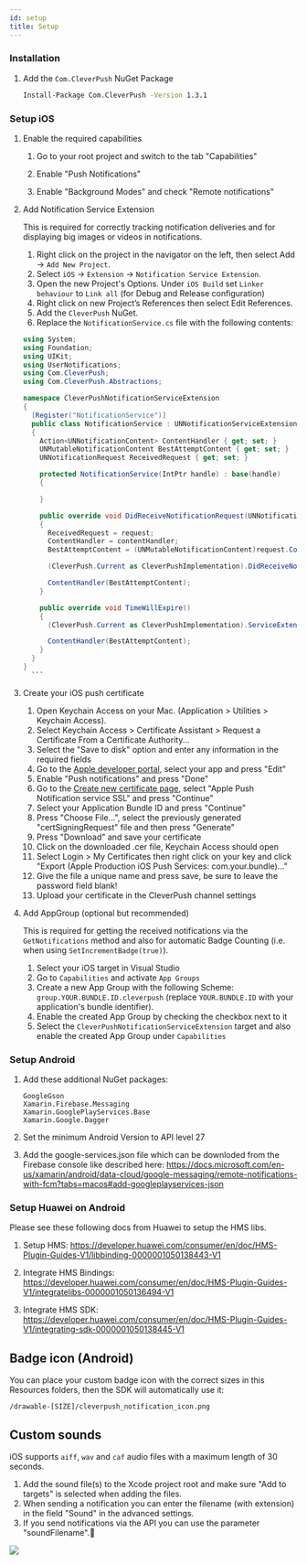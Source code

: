 ```yaml
---
id: setup
title: Setup
---
```


### Installation

1. Add the `Com.CleverPush` NuGet Package
    ```bash
    Install-Package Com.CleverPush -Version 1.3.1
    ```


### Setup iOS

1. Enable the required capabilities

   1. Go to your root project and switch to the tab "Capabilities"
   
   2. Enable "Push Notifications"
   
   3. Enable "Background Modes" and check "Remote notifications"

2. Add Notification Service Extension

    This is required for correctly tracking notification deliveries and for displaying big images or videos in notifications.

    1. Right click on the project in the navigator on the left, then select Add -> `Add New Project`.
    2. Select `iOS` -> `Extension` -> `Notification Service Extension`.
    3. Open the new Project's Options. Under `iOS Build` set `Linker behaviour` to `Link all` (for Debug and Release configuration)
    4. Right click on new Project’s References then select Edit References.
    5. Add the `CleverPush` NuGet.
    6. Replace the `NotificationService.cs` file with the following contents:

      ```csharp
      using System;
      using Foundation;
      using UIKit;
      using UserNotifications;
      using Com.CleverPush;
      using Com.CleverPush.Abstractions;

      namespace CleverPushNotificationServiceExtension
      {
        [Register("NotificationService")]
        public class NotificationService : UNNotificationServiceExtension
        {
          Action<UNNotificationContent> ContentHandler { get; set; }
          UNMutableNotificationContent BestAttemptContent { get; set; }
          UNNotificationRequest ReceivedRequest { get; set; }

          protected NotificationService(IntPtr handle) : base(handle)
          {

          }

          public override void DidReceiveNotificationRequest(UNNotificationRequest request, Action<UNNotificationContent> contentHandler)
          {
            ReceivedRequest = request;
            ContentHandler = contentHandler;
            BestAttemptContent = (UNMutableNotificationContent)request.Content.MutableCopy();

            (CleverPush.Current as CleverPushImplementation).DidReceiveNotificationExtensionRequest(request, BestAttemptContent);

            ContentHandler(BestAttemptContent);
          }

          public override void TimeWillExpire()
          {
            (CleverPush.Current as CleverPushImplementation).ServiceExtensionTimeWillExpireRequest(ReceivedRequest, BestAttemptContent);

            ContentHandler(BestAttemptContent);
          }
        }
      }
        ```

3. Create your iOS push certificate

   1. Open Keychain Access on your Mac. (Application > Utilities > Keychain Access).
   2. Select Keychain Access > Certificate Assistant > Request a Certificate From a Certificate Authority...
   3. Select the "Save to disk" option and enter any information in the required fields
   4. Go to the [Apple developer portal](https://developer.apple.com/account/ios/identifier/bundle), select your app and press "Edit"
   5. Enable "Push notifications" and press "Done"
   6. Go to the [Create new certificate page](https://developer.apple.com/account/ios/certificate/create), select "Apple Push Notification service SSL" and press "Continue"
   7. Select your Application Bundle ID and press "Continue"
   8. Press "Choose File...", select the previously generated "certSigningRequest" file and then press "Generate"
   9. Press "Download" and save your certificate
   10. Click on the downloaded .cer file, Keychain Access should open
   11. Select Login > My Certificates then right click on your key and click "Export (Apple Production iOS Push Services: com.your.bundle)..."
   12. Give the file a unique name and press save, be sure to leave the password field blank!
   13. Upload your certificate in the CleverPush channel settings
   

4. Add AppGroup (optional but recommended)

    This is required for getting the received notifications via the `GetNotifications` method and also for automatic Badge Counting (i.e. when using `SetIncrementBadge(true)`).

    1. Select your iOS target in Visual Studio
    2. Go to `Capabilities` and activate `App Groups`
    3. Create a new App Group with the following Scheme: `group.YOUR.BUNDLE.ID.cleverpush` (replace `YOUR.BUNDLE.ID` with your application's bundle identifier).
    4. Enable the created App Group by checking the checkbox next to it
    5. Select the `CleverPushNotificationServiceExtension` target and also enable the created App Group under `Capabilities`


### Setup Android

1. Add these additional NuGet packages:
   ```
   GoogleGson
   Xamarin.Firebase.Messaging
   Xamarin.GooglePlayServices.Base
   Xamarin.Google.Dagger
   ```

2. Set the minimum Android Version to API level 27
3. Add the google-services.json file which can be downloded from the Firebase console like described here: https://docs.microsoft.com/en-us/xamarin/android/data-cloud/google-messaging/remote-notifications-with-fcm?tabs=macos#add-googleplayservices-json


### Setup Huawei on Android

Please see these following docs from Huawei to setup the HMS libs.

1. Setup HMS: https://developer.huawei.com/consumer/en/doc/HMS-Plugin-Guides-V1/libbinding-0000001050138443-V1

2. Integrate HMS Bindings: https://developer.huawei.com/consumer/en/doc/HMS-Plugin-Guides-V1/integratelibs-0000001050136494-V1

3. Integrate HMS SDK: https://developer.huawei.com/consumer/en/doc/HMS-Plugin-Guides-V1/integrating-sdk-0000001050138445-V1


## Badge icon (Android)

You can place your custom badge icon with the correct sizes in this Resources folders, then the SDK will automatically use it:

```
/drawable-[SIZE]/cleverpush_notification_icon.png
```

## Custom sounds

iOS supports `aiff`, `wav` and `caf` audio files with a maximum length of 30 seconds.

1. Add the sound file(s) to the Xcode project root and make sure "Add to targets" is selected when adding the files.
2. When sending a notification you can enter the filename (with extension) in the field "Sound" in the advanced settings.
3. If you send notifications via the API you can use the parameter "soundFilename".


![](https://i.ibb.co/nssvMNk/Screenshot-2021-04-02-at-12-40-24-PM.png)
